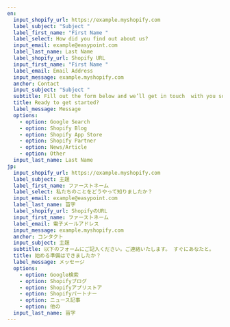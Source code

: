 ```yaml
---
en:
  input_shopify_url: https://example.myshopify.com
  label_subject: "Subject "
  label_first_name: "First Name "
  label_select: How did you find out about us?
  input_email: example@easypoint.com
  label_last_name: Last Name
  label_shopify_url: Shopify URL
  input_first_name: "First Name "
  label_email: Email Address
  input_message: example.myshopify.com
  anchor: Contact
  input_subject: "Subject "
  subtitle: Fill out the form below and we’ll get in touch  with you soon.
  title: Ready to get started?
  label_message: Message
  options:
    - option: Google Search
    - option: Shopify Blog
    - option: Shopify App Store
    - option: Shopify Partner
    - option: News/Article
    - option: Other
  input_last_name: Last Name
jp:
  input_shopify_url: https://example.myshopify.com
  label_subject: 主題
  label_first_name: ファーストネーム
  label_select: 私たちのことをどうやって知りましたか？
  input_email: example@easypoint.com
  label_last_name: 苗字
  label_shopify_url: ShopifyのURL
  input_first_name: ファーストネーム
  label_email: 電子メールアドレス
  input_message: example.myshopify.com
  anchor: コンタクト
  input_subject: 主題
  subtitle: 以下のフォームにご記入ください。ご連絡いたします。 すぐにあなたと。
  title: 始める準備はできましたか？
  label_message: メッセージ
  options:
    - option: Google検索
    - option: Shopifyブログ
    - option: Shopifyアプリストア
    - option: Shopifyパートナー
    - option: ニュース記事
    - option: 他の
  input_last_name: 苗字
---
```

